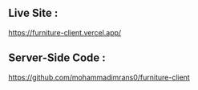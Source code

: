 ## Live Site :

https://furniture-client.vercel.app/

## Server-Side Code :

https://github.com/mohammadimrans0/furniture-client
